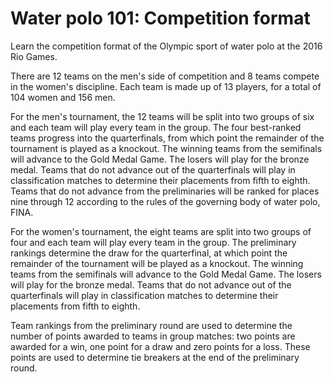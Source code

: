 Water polo 101: Competition format
==================================

Learn the competition format of the Olympic sport of water polo at the 2016 Rio Games.

There are 12 teams on the men's side of competition and 8 teams compete in the women's discipline. Each team is made up of 13 players, for a total of 104 women and 156 men.

For the men's tournament, the 12 teams will be split into two groups of six and each team will play every team in the group. The four best-ranked teams progress into the quarterfinals, from which point the remainder of the tournament is played as a knockout. The winning teams from the semifinals will advance to the Gold Medal Game. The losers will play for the bronze medal. Teams that do not advance out of the quarterfinals will play in classification matches to determine their placements from fifth to eighth. Teams that do not advance from the preliminaries will be ranked for places nine through 12 according to the rules of the governing body of water polo, FINA.

For the women's tournament, the eight teams are split into two groups of four and each team will play every team in the group. The preliminary rankings determine the draw for the quarterfinal, at which point the remainder of the tournament will be played as a knockout. The winning teams from the semifinals will advance to the Gold Medal Game. The losers will play for the bronze medal. Teams that do not advance out of the quarterfinals will play in classification matches to determine their placements from fifth to eighth.

Team rankings from the preliminary round are used to determine the number of points awarded to teams in group matches: two points are awarded for a win, one point for a draw and zero points for a loss. These points are used to determine tie breakers at the end of the preliminary round.


